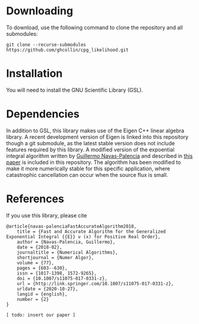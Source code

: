 # Downloading

To download, use the following command to clone the repository and all submodules:

    git clone --recurse-submodules https://github.com/ghcollin/cpg_likelihood.git

# Installation

You will need to install the GNU Scientific Library (GSL).

# Dependencies

In addition to GSL, this library makes use of the Eigen C++ linear algebra library.
A recent development version of Eigen is linked into this repository though a git submodule, as the latest stable version does not include features required by this library.
A modified version of the expoential integral algorithm written by [Guillermo Navas-Palencia](https://gnpalencia.org) and described in [this paper](https://gnpalencia.org/research/GNP_Expint2017.pdf) is included in this repository. 
The algorithm has been modified to make it more numerically stable for this specific application, where catastrophic cancellation can occur when the source flux is small.

# References

If you use this library, please cite

    @article{navas-palenciaFastAccurateAlgorithm2018,
        title = {Fast and Accurate Algorithm for the Generalized Exponential Integral {{E}} ν (x) for Positive Real Order},
        author = {Navas-Palencia, Guillermo},
        date = {2018-02},
        journaltitle = {Numerical Algorithms},
        shortjournal = {Numer Algor},
        volume = {77},
        pages = {603--630},
        issn = {1017-1398, 1572-9265},
        doi = {10.1007/s11075-017-0331-z},
        url = {http://link.springer.com/10.1007/s11075-017-0331-z},
        urldate = {2020-10-27},
        langid = {english},
        number = {2}
    }

    [ todo: insert our paper ]
